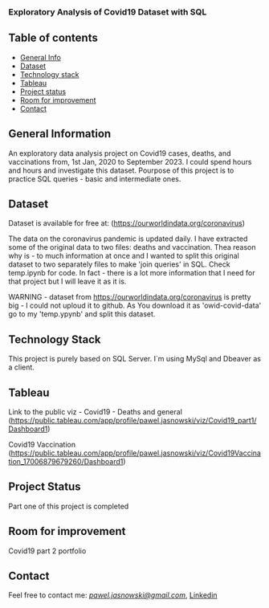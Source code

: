 ### Exploratory Analysis of Covid19 Dataset with SQL

## Table of contents
* [General Info](#general-information)
* [Dataset](#dataset)
* [Technology stack](#technology-stack)
* [Tableau](#tableau)
* [Project status](#project-status)
* [Room for improvement](#room-for-improvement)
* [Contact](#contact)

## General Information
An exploratory data analysis project on Covid19 cases, deaths, and vaccinations from, 1st Jan, 2020 to September 2023. I could spend hours and hours and investigate this dataset. Pourpose of this project is to practice SQL queries - basic and intermediate ones.

## Dataset

Dataset is available for free at: (https://ourworldindata.org/coronavirus)

The data on the coronavirus pandemic is updated daily. I have extracted some of the original data to two files: deaths and vaccination. Thea reason why is - to much information at once and I wanted to split this original dataset to two separately files to make 'join queries' in SQL. Check temp.ipynb for code. In fact - there is a lot more information that I need for that project but I will leave it as it is.

WARNING - dataset from https://ourworldindata.org/coronavirus is pretty big - I could not uploud it to github. As You download it as 'owid-covid-data' go to my 'temp.ypynb' and split this dataset. 

## Technology Stack

This project is purely based on SQL Server. I`m using MySql and Dbeaver as a client.

## Tableau

Link to the public viz - Covid19 - Deaths and general (https://public.tableau.com/app/profile/pawel.jasnowski/viz/Covid19_part1/Dashboard1)

Covid19 Vaccination (https://public.tableau.com/app/profile/pawel.jasnowski/viz/Covid19Vaccination_17006879679260/Dashboard1)

## Project Status

Part one of this project is completed

## Room for improvement 

Covid19 part 2 portfolio

## Contact

Feel free to contact me: *pawel.jasnowski@gmail.com*, [Linkedin](https://www.linkedin.com/in/pawel-jasnowski/)







